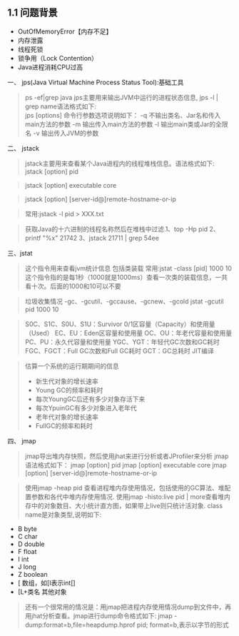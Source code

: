 ## 1.1 问题背景
- OutOfMemoryError【内存不足】
- 内存泄露
- 线程死锁
- 锁争用（Lock Contention）
- Java进程消耗CPU过高

一、 jps(Java Virtual Machine Process Status Tool):基础工具
> ps -ef|grep java
> jps主要用来输出JVM中运行的进程状态信息, jps -l | grep name语法格式如下:  
jps [options]
命令行参数选项说明如下：
> -q 不输出类名、Jar名和传入main方法的参数
> -m 输出传入main方法的参数
> -l 输出main类或Jar的全限名
> -v 输出传入JVM的参数 

二、 jstack
> jstack主要用来查看某个Java进程内的线程堆栈信息。语法格式如下:
> jstack [option] pid

> jstack [option] executable core

> jstack [option] [server-id@]remote-hostname-or-ip

> 常用:jstack -l pid > XXX.txt

> 获取Java的十六进制的线程名称然后在堆栈中过滤.1、top -Hp pid 2、printf "%x" 21742 3、jstack 21711 | grep 54ee

三、jstat
> 这个指令用来查看jvm统计信息
> 包括类装载
  常用:jstat -class [pid] 1000 10
> 这个指令指的是每1秒（1000就是1000ms）查看一次类的装载信息，一共看十次。后面的1000和10可以不要

> 垃圾收集情况
-gc、-gcutil、-gccause、-gcnew、-gcold
jstat -gcutil pid 1000 10

> S0C、S1C、S0U、S1U：Survivor 0/1区容量（Capacity）和使用量（Used）
> EC、EU：Eden区容量和使用量
> OC、OU：年老代容量和使用量
> PC、PU：永久代容量和使用量
> YGC、YGT：年轻代GC次数和GC耗时
> FGC、FGCT：Full GC次数和Full GC耗时
> GCT：GC总耗时
> JIT编译

> 估算一个系统的运行期期间的信息
> - 新生代对象的增长速率
> - Young GC的频率和耗时
> - 每次YoungGC后还有多少对象存活下来
> - 每次YpuinGC有多少对象进入老年代
> - 老年代对象的增长速率
> - FullGC的频率和耗时

四、 jmap
> jmap导出堆内存快照，然后使用jhat来进行分析或者JProfiler来分析
> jmap语法格式如下：
> jmap [option] pid
> jmap [option] executable core
> jmap [option] [server-id@]remote-hostname-or-ip

> 使用jmap -heap pid
> 查看进程堆内存使用情况，包括使用的GC算法、堆配置参数和各代中堆内存使用情况.
> 使用jmap -histo:live pid | more查看堆内存中的对象数目、大小统计直方图，如果带上live则只统计活对象.
> class name是对象类型,说明如下:
- B  byte
- C  char
- D  double
- F  float
- I  int
- J  long
- Z  boolean
- [  数组，如[I表示int[]
- [L+类名 其他对象

> 还有一个很常用的情况是：用jmap把进程内存使用情况dump到文件中，再用jhat分析查看。jmap进行dump命令格式如下:
> jmap -dump:format=b,file=heapdump.hprof pid; format=b,表示以字节的形式
